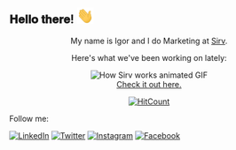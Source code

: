 <h2> 𝐇𝐞𝐥𝐥𝐨 𝐭𝐡𝐞𝐫𝐞! <img src="https://github.com/ABSphreak/ABSphreak/blob/master/gifs/Hi.gif" width="30px"></h2>
<div align="center">
  <p>My name is Igor and I do Marketing at <a href="https://sirv.com/">Sirv</a>.</p>
  <p>Here's what we've been working on lately:</p>
  <img src="https://sirv.sirv.com/email%20marketing/SMV-3.5MB.gif" alt="How Sirv works animated GIF"/>
  <br>
  <a href="https://sirv.com/help/articles/sirv-media-viewer/">Check it out here.</a>


[![HitCount](http://hits.dwyl.com/IgorVaryvoda/IgorVaryvoda.svg)](http://hits.dwyl.com/IgorVaryvoda/IgorVaryvoda)
</div>

Follow me:<br>

<a href="https://www.linkedin.com/in/igorvaryvoda" target="_blank"><img src="https://img.shields.io/badge/LinkedIn-%230077B5.svg?&style=flat-square&logo=linkedin&logoColor=white" alt="LinkedIn"></a>
<a href="https://www.twitter.com/igorvaryvoda" target="_blank"><img src="https://img.shields.io/badge/Twitter-%230077B5.svg?&style=flat-square&logo=twitter&logoColor=white" alt="Twitter"></a>
<a href="https://www.instagram.com/earthroulette" target="_blank"><img src="https://img.shields.io/badge/Instagram-%23E4405F.svg?&style=flat-square&logo=instagram&logoColor=white" alt="Instagram"></a>
<a href="https://www.facebook.com/varyvoda" target="_blank"><img src="https://img.shields.io/badge/Facebook-%231877F2.svg?&style=flat-square&logo=facebook&logoColor=white" alt="Facebook"></a>
